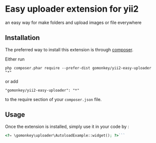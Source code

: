 Easy uploader extension for yii2
================================
an easy way for make folders and upload images or file everywhere 

Installation
------------

The preferred way to install this extension is through [composer](../../../../web/index.phpdownload/).

Either run

```
php composer.phar require --prefer-dist gomonkey/yii2-easy-uploader "*"
```

or add

```
"gomonkey/yii2-easy-uploader": "*"
```

to the require section of your `composer.json` file.


Usage
-----

Once the extension is installed, simply use it in your code by  :

```php
<?= \gomonkey\uploader\AutoloadExample::widget(); ?>```